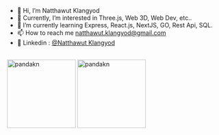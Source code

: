 - 👋 Hi, I’m Natthawut Klangyod
- 👀 Currently, I’m interested in Three.js, Web 3D, Web Dev, etc..
- 🌱 I’m currently learning Express, React.js, NextJS, GO, Rest Api, SQL.
- 📫 How to reach me natthawut.klangyod@gmail.com
- 🔗 Linkedin :  [@Natthawut Klangyod](https://www.linkedin.com/in/natthawut-klangyod-76b477252/)

<br />
<div>
<img height="160em" src="https://github-readme-stats.vercel.app/api/top-langs/?username=pandakn&layout=compact&theme=dark" alt="pandakn" />
<img height="160em" src="https://github-readme-stats.vercel.app/api?username=pandakn&show_icons=true&theme=dark&locale=en" alt="pandakn" />
</div>

<!---
pandakn/pandakn is a ✨ special ✨ repository because its `README.md` (this file) appears on your GitHub profile.
You can click the Preview link to take a look at your changes.
--->


